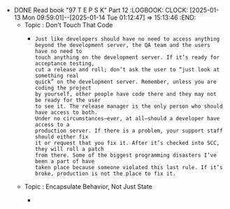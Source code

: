 - DONE Read book "97 T E P S K" Part 12
  :LOGBOOK:
  CLOCK: [2025-01-13 Mon 09:59:01]--[2025-01-14 Tue 01:12:47] =>  15:13:46
  :END:
	- Topic : Don't Touch That Code
		- ```apl
		  Just like developers should have no need to access anything
		  beyond the development server, the QA team and the users have no need to
		  touch anything on the development server. If it’s ready for acceptance testing, 
		  cut a release and roll; don’t ask the user to “just look at something real
		  quick” on the development server. Remember, unless you are coding the project
		  by yourself, other people have code there and they may not be ready for the user
		  to see it. The release manager is the only person who should have access to both.
		  Under no circumstances—ever, at all—should a developer have access to a
		  production server. If there is a problem, your support staff should either fix
		  it or request that you fix it. After it’s checked into SCC, they will roll a patch
		  from there. Some of the biggest programming disasters I’ve been a part of have
		  taken place because someone violated this last rule. If it’s
		  broke, production is not the place to fix it.
		  ```
	- Topic : Encapsulate Behavior, Not Just State
		- ```apl
		  ```